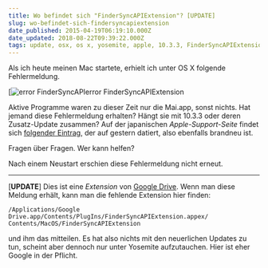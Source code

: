 ```yaml
---
title: Wo befindet sich "FinderSyncAPIExtension"? [UPDATE]
slug: wo-befindet-sich-findersyncapiextension
date_published: 2015-04-19T06:19:10.000Z
date_updated: 2018-08-22T09:39:22.000Z
tags: update, osx, os x, yosemite, apple, 10.3.3, FinderSyncAPIExtension, updated
---
```


Als ich heute meinen Mac startete, erhielt ich unter OS X folgende Fehlermeldung.

[![error FinderSyncAPIerror FinderSyncAPIExtension](/content/images/2015/04/findersyncapiextension.png)

Aktive Programme waren zu dieser Zeit nur die Mai.app, sonst nichts. Hat jemand diese Fehlermeldung erhalten? Hängt sie mit 10.3.3 oder deren Zusatz-Update zusammen? Auf der japanischen *Apple-Support-Seite* findet sich [folgender Eintrag](https://discussionsjapan.apple.com/thread/10160520), der auf gestern datiert, also ebenfalls brandneu ist.

Fragen über Fragen. Wer kann helfen?

Nach einem Neustart erschien diese Fehlermeldung nicht erneut.

---

[**UPDATE**] Dies ist eine *Extension* von [Google Drive](https://discussions.apple.com/thread/6890881). Wenn man diese Meldung erhält, kann man die fehlende Extension hier finden:

`/Applications/Google Drive.app/Contents/PlugIns/FinderSyncAPIExtension.appex/ Contents/MacOS/FinderSyncAPIExtension`

und ihm das mitteilen. Es hat also nichts mit den neuerlichen Updates zu tun, scheint aber dennoch nur unter Yosemite aufzutauchen. Hier ist eher Google in der Pflicht.
